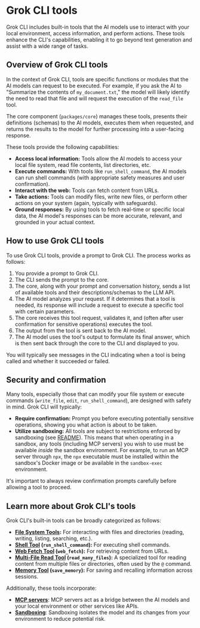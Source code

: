 # Grok CLI tools

Grok CLI includes built-in tools that the AI models use to interact with your local environment, access information, and perform actions. These tools enhance the CLI's capabilities, enabling it to go beyond text generation and assist with a wide range of tasks.

## Overview of Grok CLI tools

In the context of Grok CLI, tools are specific functions or modules that the AI models can request to be executed. For example, if you ask the AI to "Summarize the contents of `my_document.txt`," the model will likely identify the need to read that file and will request the execution of the `read_file` tool.

The core component (`packages/core`) manages these tools, presents their definitions (schemas) to the AI models, executes them when requested, and returns the results to the model for further processing into a user-facing response.

These tools provide the following capabilities:

- **Access local information:** Tools allow the AI models to access your local file system, read file contents, list directories, etc.
- **Execute commands:** With tools like `run_shell_command`, the AI models can run shell commands (with appropriate safety measures and user confirmation).
- **Interact with the web:** Tools can fetch content from URLs.
- **Take actions:** Tools can modify files, write new files, or perform other actions on your system (again, typically with safeguards).
- **Ground responses:** By using tools to fetch real-time or specific local data, the AI model's responses can be more accurate, relevant, and grounded in your actual context.

## How to use Grok CLI tools

To use Grok CLI tools, provide a prompt to Grok CLI. The process works as follows:

1.  You provide a prompt to Grok CLI.
2.  The CLI sends the prompt to the core.
3.  The core, along with your prompt and conversation history, sends a list of available tools and their descriptions/schemas to the LLM API.
4.  The AI model analyzes your request. If it determines that a tool is needed, its response will include a request to execute a specific tool with certain parameters.
5.  The core receives this tool request, validates it, and (often after user confirmation for sensitive operations) executes the tool.
6.  The output from the tool is sent back to the AI model.
7.  The AI model uses the tool's output to formulate its final answer, which is then sent back through the core to the CLI and displayed to you.

You will typically see messages in the CLI indicating when a tool is being called and whether it succeeded or failed.

## Security and confirmation

Many tools, especially those that can modify your file system or execute commands (`write_file`, `edit`, `run_shell_command`), are designed with safety in mind. Grok CLI will typically:

- **Require confirmation:** Prompt you before executing potentially sensitive operations, showing you what action is about to be taken.
- **Utilize sandboxing:** All tools are subject to restrictions enforced by sandboxing (see [README](../../README.md#sandboxing)). This means that when operating in a sandbox, any tools (including MCP servers) you wish to use must be available _inside_ the sandbox environment. For example, to run an MCP server through `npx`, the `npx` executable must be installed within the sandbox's Docker image or be available in the `sandbox-exec` environment.

It's important to always review confirmation prompts carefully before allowing a tool to proceed.

## Learn more about Grok CLI's tools

Grok CLI's built-in tools can be broadly categorized as follows:

- **[File System Tools](./file-system.md):** For interacting with files and directories (reading, writing, listing, searching, etc.).
- **[Shell Tool](./shell.md) (`run_shell_command`):** For executing shell commands.
- **[Web Fetch Tool](./web-fetch.md) (`web_fetch`):** For retrieving content from URLs.
- **[Multi-File Read Tool](./multi-file.md) (`read_many_files`):** A specialized tool for reading content from multiple files or directories, often used by the `@` command.
- **[Memory Tool](./memory.md) (`save_memory`):** For saving and recalling information across sessions.

Additionally, these tools incorporate:

- **[MCP servers](./mcp-server.md)**: MCP servers act as a bridge between the AI models and your local environment or other services like APIs.
- **[Sandboxing](../sandbox.md)**: Sandboxing isolates the model and its changes from your environment to reduce potential risk.
